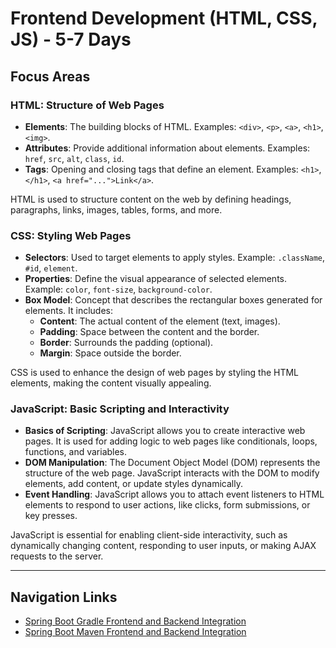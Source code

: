 # Frontend Development (HTML, CSS, JS) - 5-7 Days

## Focus Areas

### **HTML: Structure of Web Pages**
- **Elements**: The building blocks of HTML. Examples: `<div>`, `<p>`, `<a>`, `<h1>`, `<img>`.
- **Attributes**: Provide additional information about elements. Examples: `href`, `src`, `alt`, `class`, `id`.
- **Tags**: Opening and closing tags that define an element. Examples: `<h1>`, `</h1>`, `<a href="...">Link</a>`.

HTML is used to structure content on the web by defining headings, paragraphs, links, images, tables, forms, and more.

### **CSS: Styling Web Pages**
- **Selectors**: Used to target elements to apply styles. Example: `.className`, `#id`, `element`.
- **Properties**: Define the visual appearance of selected elements. Example: `color`, `font-size`, `background-color`.
- **Box Model**: Concept that describes the rectangular boxes generated for elements. It includes:
  - **Content**: The actual content of the element (text, images).
  - **Padding**: Space between the content and the border.
  - **Border**: Surrounds the padding (optional).
  - **Margin**: Space outside the border.

CSS is used to enhance the design of web pages by styling the HTML elements, making the content visually appealing.

### **JavaScript: Basic Scripting and Interactivity**
- **Basics of Scripting**: JavaScript allows you to create interactive web pages. It is used for adding logic to web pages like conditionals, loops, functions, and variables.
- **DOM Manipulation**: The Document Object Model (DOM) represents the structure of the web page. JavaScript interacts with the DOM to modify elements, add content, or update styles dynamically.
- **Event Handling**: JavaScript allows you to attach event listeners to HTML elements to respond to user actions, like clicks, form submissions, or key presses.

JavaScript is essential for enabling client-side interactivity, such as dynamically changing content, responding to user inputs, or making AJAX requests to the server.

---

## Navigation Links

- [Spring Boot Gradle Frontend and Backend Integration](SpringBoot_Gradlew_FE_BE_Integration.md)
- [Spring Boot Maven Frontend and Backend Integration](SpringBoot_Maven_FE_BE_Integration.md)
